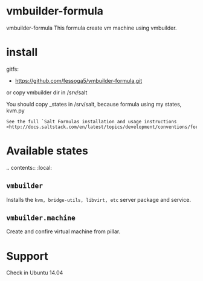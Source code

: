 vmbuilder-formula
=================

vmbuilder-formula
This formula create vm machine using vmbuilder.

install
=================
gitfs:
  - https://github.com/fessoga5/vmbuilder-formula.git

or copy vmbuilder dir in /srv/salt

You should copy _states in /srv/salt, because formula using my states, kvm.py


    See the full `Salt Formulas installation and usage instructions
    <http://docs.saltstack.com/en/latest/topics/development/conventions/formulas.html>`_.

Available states
================

.. contents::
    :local:

``vmbuilder``
-----------

Installs the ``kvm, bridge-utils, libvirt, etc`` server package and service.

``vmbuilder.machine``
-----------

Create and confire virtual machine from pillar.


Support
================
Check in Ubuntu 14.04
